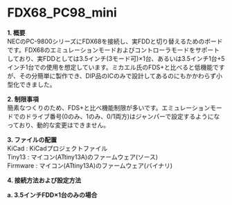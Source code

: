 # FDX68_PC98_mini

<b>1. 概要</b><BR>
NECのPC-9800シリーズにFDX68を接続し、実FDDと切り替えるためのボードです。FDX68のエミュレーションモードおよびコントローラモードをサポートしており、実FDDとしては3.5インチ(3モード可)×1台、あるいは3.5インチ1台+5インチ1台での使用を想定しています。ミカエル氏のFDS+と比べると低機能ですが、その分簡単に製作でき、DIP品のICのみで設計してあるのにもかかわらず小型化できました。

<b>2. 制限事項</b><BR>
簡素なつくりのため、FDS+と比べ機能制限が多いです。エミュレーションモードでのドライブ番号(0のみ、1のみ、0/1両方)はジャンパーで設定するようになっており、動的な変更はできません。

<b>3. ファイルの配置</b><BR>
KiCad : KiCadプロジェクトファイル<BR>
Tiny13 : マイコン(ATtiny13A)のファームウェア(ソース)<BR>
Firmware : マイコン(ATtiny13A)のファームウェア(バイナリ)<BR>
  
  
<b>4. 接続方法および設定方法</b><BR>

  <b>a. 3.5インチFDD×1台のみの場合
